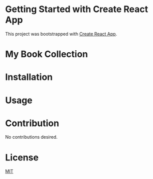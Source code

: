# Getting Started with Create React App

This project was bootstrapped with [Create React App](https://github.com/facebook/create-react-app).

# My Book Collection



# Installation



# Usage



# Contribution

No contributions desired.

# License

[MIT](https://choosealicense.com/licenses/mit/)